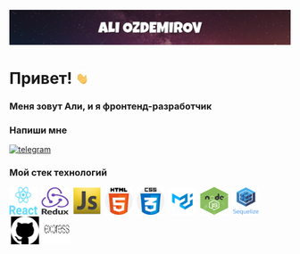 ![Header](https://github.com/AliOzdemirov/AliOzdemirov/blob/main/assets/Header..png)

# Привет! <img src="https://github.com/AliOzdemirov/AliOzdemirov/blob/main/assets/waving-hand-joypixels.gif" width="25px"/>

### Меня зовут Али, и я фронтенд-разработчик

<h3>Напиши мне</h3>
<a href="https://t.me/AliOzdemirov"><img src="https://eam.su/wp-content/uploads/tg.png" alt="telegram" height=50/></a>

<h3>Мой стек технологий</h3>
<div>
<img src="https://github.com/AliOzdemirov/AliOzdemirov/blob/main/assets/react.png" title="React" height="50px" width="50px"/>
<img src="https://github.com/AliOzdemirov/AliOzdemirov/blob/main/assets/redux..png" style="margin-left:3px" title="Redux" height="50px" width="50px"/>
<img src="https://github.com/AliOzdemirov/AliOzdemirov/blob/main/assets/javascript-icon-png-24.jpg" style="margin-left:3px" height="50px" title="JavaScript" width="50px"/>
<img src="https://github.com/AliOzdemirov/AliOzdemirov/blob/main/assets/html.png" style="margin-left:3px" title="HTML" height="50px" width="50px"/>
<img src="https://github.com/AliOzdemirov/AliOzdemirov/blob/main/assets/css.png" style="margin-left:3px" title="CSS" height="50px" width="50px"/>
<img src="https://github.com/AliOzdemirov/AliOzdemirov/blob/main/assets/mui.png" style="margin-left:3px" title="Material ui" height="50px" width="50px"/>
<img src="https://github.com/AliOzdemirov/AliOzdemirov/blob/main/assets/node-js-icon-8.jpg" style="margin-left:3px" title="NODE JS" height="50px" width="50px"/>
<img src="https://github.com/AliOzdemirov/AliOzdemirov/blob/main/assets/sequelize.png" style="margin-left:3px" title="Sequelize" height="50px" width="50px"/>
<img src="https://github.com/AliOzdemirov/AliOzdemirov/blob/main/assets/git.png" style="margin-left:3px" title="GitHub" height="50px" width="50px"/>
<img src="https://github.com/AliOzdemirov/AliOzdemirov/blob/main/assets/express.png" style="margin-left:3px" title="Express" height="50px" width="50px"/>
</div>

